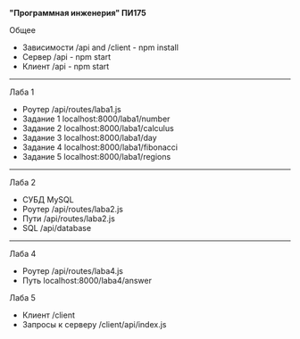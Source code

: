 **"Программная инженерия" ПИ175**

Общее

- Зависимости /api and /client - npm install
- Сервер /api - npm start
- Клиент /api - npm start

---

Лаба 1

- Роутер /api/routes/laba1.js
- Задание 1 localhost:8000/laba1/number
- Задание 2 localhost:8000/laba1/calculus
- Задание 3 localhost:8000/laba1/day
- Задание 4 localhost:8000/laba1/fibonacci
- Задание 5 localhost:8000/laba1/regions

---

Лаба 2

- СУБД MySQL
- Роутер /api/routes/laba2.js
- Пути /api/routes/laba2.js
- SQL /api/database

---

Лаба 4

- Роутер /api/routes/laba4.js
- Путь localhost:8000/laba4/answer

Лаба 5

- Клиент /client
- Запросы к серверу /client/api/index.js
